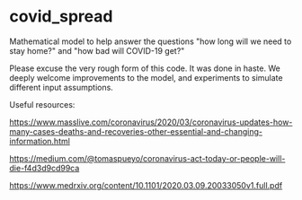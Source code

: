 # covid_spread
Mathematical model to help answer the questions "how long will we need to stay home?" and "how bad will COVID-19 get?"

Please excuse the very rough form of this code.  It was done in haste.  We deeply welcome improvements to the model, and experiments to simulate different input assumptions.

Useful resources:

https://www.masslive.com/coronavirus/2020/03/coronavirus-updates-how-many-cases-deaths-and-recoveries-other-essential-and-changing-information.html

https://medium.com/@tomaspueyo/coronavirus-act-today-or-people-will-die-f4d3d9cd99ca

https://www.medrxiv.org/content/10.1101/2020.03.09.20033050v1.full.pdf
